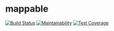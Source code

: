 # mappable

[![Build Status](https://travis-ci.org/dougyouch/mappable.svg?branch=master)](https://travis-ci.org/dougyouch/mappable)
[![Maintainability](https://api.codeclimate.com/v1/badges/c67c80c8351faff52580/maintainability)](https://codeclimate.com/github/dougyouch/mappable/maintainability)
[![Test Coverage](https://api.codeclimate.com/v1/badges/c67c80c8351faff52580/test_coverage)](https://codeclimate.com/github/dougyouch/mappable/test_coverage)
